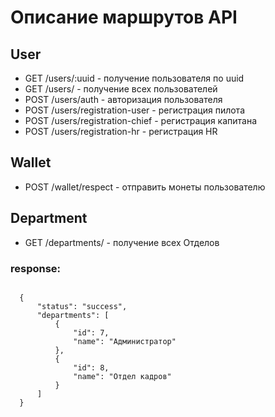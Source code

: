 # Описание маршрутов API

## User
* GET /users/:uuid - получение пользователя по uuid
* GET /users/ - получение всех пользователей
* POST /users/auth - авторизация пользователя
* POST /users/registration-user - регистрация пилота
* POST /users/registration-chief - регистрация капитана
* POST /users/registration-hr - регистрация HR

## Wallet
* POST /wallet/respect - отправить монеты пользователю

## Department
* GET /departments/ - получение всех Отделов
### response:
<code>
  {
      "status": "success",
      "departments": [
          {
              "id": 7,
              "name": "Администратор"
          },
          {
              "id": 8,
              "name": "Отдел кадров"
          }
      ]
  }
</code>